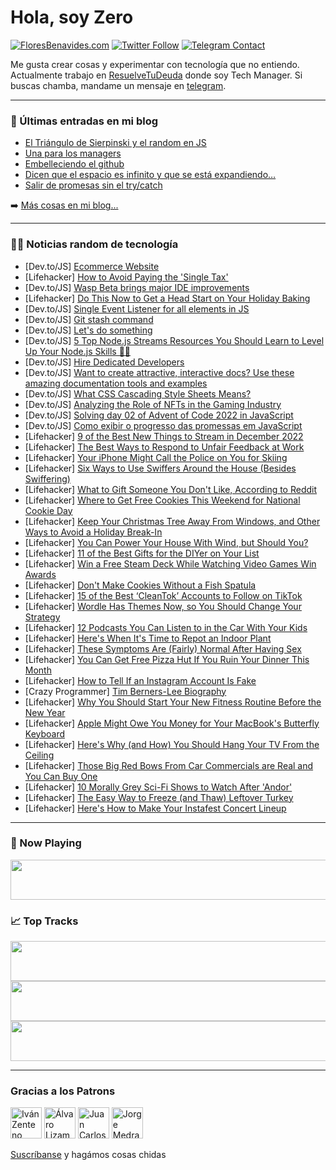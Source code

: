 # Hola, soy Zero

[![FloresBenavides.com](https://img.shields.io/website?down_message=oops&label=MiBlog&style=for-the-badge&up_message=online&url=https%3A%2F%2Ffloresbenavides.com)](https://floresbenavides.com) [![Twitter Follow](https://img.shields.io/twitter/follow/ZeroDragon?color=%231DA1F2&label=Follow&logo=twitter&logoColor=ffffff&style=for-the-badge)](https://twitter.com/zerodragon) [![Telegram Contact](https://img.shields.io/badge/escr%C3%ADbeme-ZeroDragon-%2326A5E4?style=for-the-badge&logo=telegram)](https://t.me/zerodragon)

Me gusta crear cosas y experimentar con tecnología que no entiendo.
Actualmente trabajo en [ResuelveTuDeuda](http://github.com/resuelve) donde soy Tech Manager.
Si buscas chamba, mandame un mensaje en [telegram](https://t.me/zerodragon).

---

### 📕 Últimas entradas en mi blog
<!-- BLOG-POST-LIST:START -->
- [El Triángulo de Sierpinski y el random en JS](https://floresbenavides.com/el-triangulo-de-sierpinski-y-el-random-en-js/)
- [Una para los managers](https://floresbenavides.com/una-para-los-managers/)
- [Embelleciendo el github](https://floresbenavides.com/embelleciendo-el-github/)
- [Dicen que el espacio es infinito y que se está expandiendo…](https://floresbenavides.com/dicen-que-el-espacio-es-infinito-y-que-se-esta-expandiendo/)
- [Salir de promesas sin el try/catch](https://floresbenavides.com/salir-de-promesas-sin-el-try-catch/)
<!-- BLOG-POST-LIST:END -->

➡️ [Más cosas en mi blog...](https://floresbenavides.com)

---

### 👨‍💻 Noticias random de tecnología
<!-- TECH-POSTS:START -->
- [Dev.to/JS] [Ecommerce Website](https://dev.to/sanketbodake/ecommerce-website-3a9e)
- [Lifehacker] [How to Avoid Paying the &#39;Single Tax&#39;](https://lifehacker.com/how-to-avoid-paying-the-single-tax-1849837004)
- [Dev.to/JS] [Wasp Beta brings major IDE improvements](https://dev.to/wasp/wasp-beta-brings-major-ide-improvements-2h7a)
- [Lifehacker] [Do This Now to Get a Head Start on Your Holiday Baking](https://lifehacker.com/do-this-now-to-get-a-head-start-on-your-holiday-baking-1849842282)
- [Dev.to/JS] [Single Event Listener for all elements in JS](https://dev.to/shubhamtiwari909/single-event-listener-for-all-elements-in-js-32o6)
- [Dev.to/JS] [Git stash command](https://dev.to/refine/git-stash-command-5fj6)
- [Dev.to/JS] [Let&#39;s do something](https://dev.to/prems5/lets-do-something-201j)
- [Dev.to/JS] [5 Top Node.js Streams Resources You Should Learn to Level Up Your Node.js Skills 🚀💯](https://dev.to/nodedoctors/5-top-nodejs-streams-resources-you-should-learn-to-level-up-your-nodejs-skills-3d88)
- [Dev.to/JS] [Hire Dedicated Developers](https://dev.to/kanhasoft/hire-dedicated-developers-i01)
- [Dev.to/JS] [Want to create attractive, interactive docs? Use these amazing documentation tools and examples](https://dev.to/robole/want-to-create-attractive-interactive-docs-use-these-amazing-documentation-tools-and-examples-562l)
- [Dev.to/JS] [What CSS Cascading Style Sheets Means?](https://dev.to/digitech404/what-css-cascading-style-sheets-means-3gl8)
- [Dev.to/JS] [Analyzing the Role of NFTs in the Gaming Industry](https://dev.to/nftslab/analyzing-the-role-of-nfts-in-the-gaming-industry-1j5h)
- [Dev.to/JS] [Solving day 02 of Advent of Code 2022 in JavaScript](https://dev.to/thibpat/solving-day-02-of-advent-of-code-2022-in-javascript-48f9)
- [Dev.to/JS] [Como exibir o progresso das promessas em JavaScript](https://dev.to/jeffersonanderson/como-exibir-o-progresso-das-promessas-em-javascript-4cpd)
- [Lifehacker] [9 of the Best New Things to Stream in December 2022](https://lifehacker.com/9-of-the-best-new-things-to-stream-in-december-2022-1849835676)
- [Lifehacker] [The Best Ways to Respond to Unfair Feedback at Work](https://lifehacker.com/the-best-ways-to-respond-to-unfair-feedback-at-work-1849842552)
- [Lifehacker] [Your iPhone Might Call the Police on You for Skiing](https://lifehacker.com/your-iphone-might-call-the-police-on-you-for-skiing-1849841895)
- [Lifehacker] [Six Ways to Use Swiffers Around the House &lpar;Besides Swiffering&rpar;](https://lifehacker.com/six-ways-to-use-swiffers-around-the-house-besides-swif-1849842819)
- [Lifehacker] [What to Gift Someone You Don&#39;t Like, According to Reddit](https://lifehacker.com/what-to-gift-someone-you-dont-like-according-to-reddit-1849842632)
- [Lifehacker] [Where to Get Free Cookies This Weekend for National Cookie Day](https://lifehacker.com/where-to-get-free-cookies-this-weekend-for-national-coo-1849842289)
- [Lifehacker] [Keep Your Christmas Tree Away From Windows, and Other Ways to Avoid a Holiday Break-In](https://lifehacker.com/keep-your-christmas-tree-away-from-windows-and-other-w-1849842462)
- [Lifehacker] [You Can Power Your House With Wind, but Should You?](https://lifehacker.com/you-can-power-your-house-with-wind-but-should-you-1849840860)
- [Lifehacker] [11 of the Best Gifts for the DIYer on Your List](https://lifehacker.com/11-of-the-best-gifts-for-the-diyer-on-your-list-1849839705)
- [Lifehacker] [Win a Free Steam Deck While Watching Video Games Win Awards](https://lifehacker.com/win-a-free-steam-deck-while-watching-video-games-win-aw-1849840788)
- [Lifehacker] [Don&#39;t Make Cookies Without a Fish Spatula](https://lifehacker.com/dont-make-cookies-without-a-fish-spatula-1849840982)
- [Lifehacker] [15 of the Best ‘CleanTok’ Accounts to Follow on TikTok](https://lifehacker.com/15-of-the-best-cleantok-accounts-to-follow-on-tiktok-1849838334)
- [Lifehacker] [Wordle Has Themes Now, so You Should Change Your Strategy](https://lifehacker.com/wordle-has-themes-now-so-you-should-change-your-strate-1849840529)
- [Lifehacker] [12 Podcasts You Can Listen to in the Car With Your Kids](https://lifehacker.com/12-podcasts-you-can-listen-to-in-the-car-with-your-kids-1849806601)
- [Lifehacker] [Here&#39;s When It&#39;s Time to Repot an Indoor Plant](https://lifehacker.com/heres-when-its-time-to-repot-an-indoor-plant-1849839763)
- [Lifehacker] [These Symptoms Are &lpar;Fairly&rpar; Normal After Having Sex](https://lifehacker.com/these-symptoms-are-fairly-normal-after-having-sex-1849839450)
- [Lifehacker] [You Can Get Free Pizza Hut If You Ruin Your Dinner This Month](https://lifehacker.com/you-can-get-free-pizza-hut-if-you-ruin-your-dinner-this-1849838743)
- [Lifehacker] [How to Tell If an Instagram Account Is Fake](https://lifehacker.com/how-to-tell-if-an-instagram-account-is-fake-1849838074)
- [Crazy Programmer] [Tim Berners-Lee Biography](https://www.thecrazyprogrammer.com/2022/12/tim-berners-lee-biography.html)
- [Lifehacker] [Why You Should Start Your New Fitness Routine Before the New Year](https://lifehacker.com/why-you-should-start-your-new-fitness-routine-before-th-1849837923)
- [Lifehacker] [Apple Might Owe You Money for Your MacBook&#39;s Butterfly Keyboard](https://lifehacker.com/apple-might-owe-you-money-for-your-macbooks-butterfly-k-1849837945)
- [Lifehacker] [Here&#39;s Why &lpar;and How&rpar; You Should Hang Your TV From the Ceiling](https://lifehacker.com/heres-why-and-how-you-should-hang-your-tv-from-the-ce-1849837776)
- [Lifehacker] [Those Big Red Bows From Car Commercials are Real and You Can Buy One](https://lifehacker.com/those-big-red-bows-from-car-commercials-are-real-and-yo-1849837101)
- [Lifehacker] [10 Morally Grey Sci-Fi Shows to Watch After &#39;Andor&#39;](https://lifehacker.com/10-morally-grey-sci-fi-shows-to-watch-after-andor-1849835682)
- [Lifehacker] [The Easy Way to Freeze &lpar;and Thaw&rpar; Leftover Turkey](https://lifehacker.com/the-easy-way-to-freeze-and-thaw-leftover-turkey-1849837026)
- [Lifehacker] [Here&#39;s How to Make Your Instafest Concert Lineup](https://lifehacker.com/heres-how-to-make-your-instafest-concert-lineup-1849836938)<!-- TECH-POSTS:END -->

---

### 🎵 Now Playing
<a href="https://spotify-now-playing-dun.vercel.app/now-playing?open"><img src="https://spotify-now-playing-dun.vercel.app/now-playing" width="540" height="64"></a>

### 📈 Top Tracks
<a href="https://spotify-now-playing-dun.vercel.app/top-tracks?i=1&open"><img src="https://spotify-now-playing-dun.vercel.app/top-tracks?i=1" width="540" height="64"></a>
<a href="https://spotify-now-playing-dun.vercel.app/top-tracks?i=2&open"><img src="https://spotify-now-playing-dun.vercel.app/top-tracks?i=2" width="540" height="64"></a>
<a href="https://spotify-now-playing-dun.vercel.app/top-tracks?i=3&open"><img src="https://spotify-now-playing-dun.vercel.app/top-tracks?i=3" width="540" height="64"></a>

---

### Gracias a los Patrons
[<img src="https://avatars.githubusercontent.com/u/243380?v=4" alt="Iván Zenteno" width="50px">](https://github.com/k001) [<img src="https://avatars.githubusercontent.com/u/19955639?v=4" alt="Álvaro Lizama" width="50px">](https://github.com/alvarolizama) [<img src="https://avatars.githubusercontent.com/u/2718753?v=4" alt="Juan Carlos Ruiz" width="50px">](https://github.com/JuanCrg90) [<img src="https://avatars.githubusercontent.com/u/37025?v=4" alt="Jorge Medrano" width="50px">](https://github.com/h1pp1e) 

[Suscríbanse](https://www.patreon.com/zerodragon) y hagámos cosas chidas

